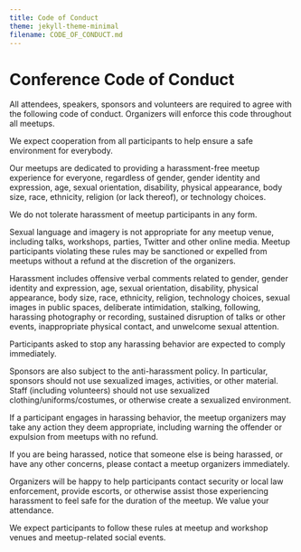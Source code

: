 ```yaml
---
title: Code of Conduct
theme: jekyll-theme-minimal
filename: CODE_OF_CONDUCT.md
--- 
```


# Conference Code of Conduct

All attendees, speakers, sponsors and volunteers are required to agree with the following code of conduct. Organizers will enforce this code throughout all meetups. 

We expect cooperation from all participants to help ensure a safe environment for everybody.

Our meetups are dedicated to providing a harassment-free meetup experience for everyone, regardless of gender, gender identity and expression, age, sexual orientation, disability, physical appearance, body size, race, ethnicity, religion (or lack thereof), or technology choices. 

We do not tolerate harassment of meetup participants in any form. 

Sexual language and imagery is not appropriate for any meetup venue, including talks, workshops, parties, Twitter and other online media. Meetup participants violating these rules may be sanctioned or expelled from meetups without a refund at the discretion of the organizers.

Harassment includes offensive verbal comments related to gender, gender identity and expression, age, sexual orientation, disability, physical appearance, body size, race, ethnicity, religion, technology choices, sexual images in public spaces, deliberate intimidation, stalking, following, harassing photography or recording, sustained disruption of talks or other events, inappropriate physical contact, and unwelcome sexual attention.

Participants asked to stop any harassing behavior are expected to comply immediately.

Sponsors are also subject to the anti-harassment policy. In particular, sponsors should not use sexualized images, activities, or other material. Staff (including volunteers) should not use sexualized clothing/uniforms/costumes, or otherwise create a sexualized environment.

If a participant engages in harassing behavior, the meetup organizers may take any action they deem appropriate, including warning the offender or expulsion from meetups with no refund.

If you are being harassed, notice that someone else is being harassed, or have any other concerns, please contact a meetup organizers immediately.

Organizers will be happy to help participants contact security or local law enforcement, provide escorts, or otherwise assist those experiencing harassment to feel safe for the duration of the meetup. We value your attendance.

We expect participants to follow these rules at meetup and workshop venues and meetup-related social events.
